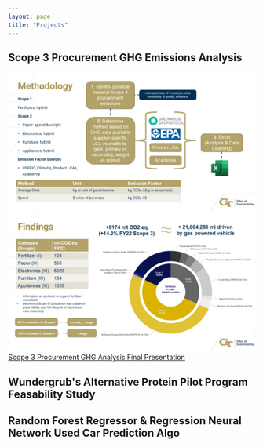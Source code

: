 ```yaml
---
layout: page
title: "Projects"
---
```

## Scope 3 Procurement GHG Emissions Analysis
![Relative](method_ghg.jpg)
![Relative](ghg_wheel.jpg)
[Scope 3 Procurement GHG Analysis Final Presentation](Final_Pres_Fellowship_Riley.pdf)
## Wundergrub's Alternative Protein Pilot Program Feasability Study
## Random Forest Regressor & Regression Neural Network Used Car Prediction Algo
